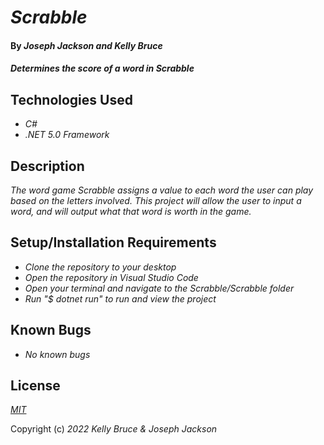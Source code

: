 # _Scrabble_
 
#### By _**Joseph Jackson and Kelly Bruce**_
 
#### _Determines the score of a word in Scrabble_
 
## Technologies Used
 
* _C#_
* _.NET 5.0 Framework_

 
## Description
 
_The word game Scrabble assigns a value to each word the user can play based on the letters involved. This project will allow the user to input a word, and will output what that word is worth in the game._

 
## Setup/Installation Requirements


* _Clone the repository to your desktop_
* _Open the repository in Visual Studio Code_
* _Open your terminal and navigate to the Scrabble/Scrabble folder_
* _Run "$ dotnet run" to run and view the project_
 
## Known Bugs
 
* _No known bugs_

## License

_[MIT](https://en.wikipedia.org/wiki/MIT_License)_ 

Copyright (c) _2022_ _Kelly Bruce & Joseph Jackson_